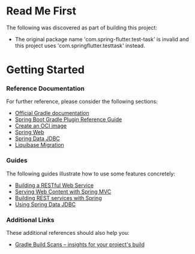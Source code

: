 # Read Me First
The following was discovered as part of building this project:

* The original package name 'com.spring-flutter.test-task' is invalid and this project uses 'com.springflutter.testtask' instead.

# Getting Started

### Reference Documentation
For further reference, please consider the following sections:

* [Official Gradle documentation](https://docs.gradle.org)
* [Spring Boot Gradle Plugin Reference Guide](https://docs.spring.io/spring-boot/docs/3.1.2/gradle-plugin/reference/html/)
* [Create an OCI image](https://docs.spring.io/spring-boot/docs/3.1.2/gradle-plugin/reference/html/#build-image)
* [Spring Web](https://docs.spring.io/spring-boot/docs/3.1.2/reference/htmlsingle/index.html#web)
* [Spring Data JDBC](https://docs.spring.io/spring-boot/docs/3.1.2/reference/htmlsingle/index.html#data.sql.jdbc)
* [Liquibase Migration](https://docs.spring.io/spring-boot/docs/3.1.2/reference/htmlsingle/index.html#howto.data-initialization.migration-tool.liquibase)

### Guides
The following guides illustrate how to use some features concretely:

* [Building a RESTful Web Service](https://spring.io/guides/gs/rest-service/)
* [Serving Web Content with Spring MVC](https://spring.io/guides/gs/serving-web-content/)
* [Building REST services with Spring](https://spring.io/guides/tutorials/rest/)
* [Using Spring Data JDBC](https://github.com/spring-projects/spring-data-examples/tree/master/jdbc/basics)

### Additional Links
These additional references should also help you:

* [Gradle Build Scans – insights for your project's build](https://scans.gradle.com#gradle)

